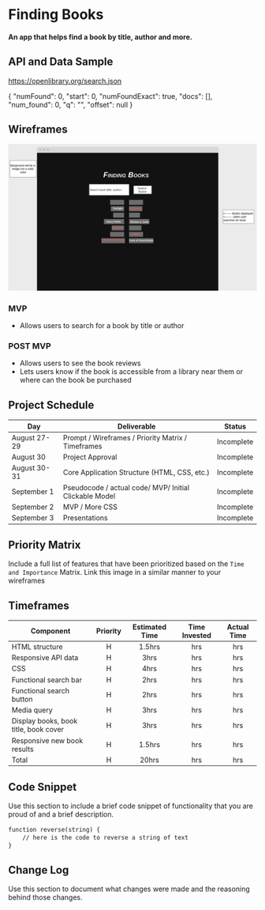 # Finding Books

#### An app that helps find a book by title, author and more.

## API and Data Sample

https://openlibrary.org/search.json

{
"numFound": 0,
"start": 0,
"numFoundExact": true,
"docs": [],
"num_found": 0,
"q": "",
"offset": null
}

## Wireframes

![](images/Screen%20Shot%202021-08-28%20at%206.50.29%20PM.png)

### MVP

- Allows users to search for a book by title or author

### POST MVP

- Allows users to see the book reviews
- Lets users know if the book is accessible from a library near them or where can the book be purchased

## Project Schedule

| Day          | Deliverable                                            | Status     |
| ------------ | ------------------------------------------------------ | ---------- |
| August 27-29 | Prompt / Wireframes / Priority Matrix / Timeframes     | Incomplete |
| August 30    | Project Approval                                       | Incomplete |
| August 30-31 | Core Application Structure (HTML, CSS, etc.)           | Incomplete |
| September 1  | Pseudocode / actual code/ MVP/ Initial Clickable Model | Incomplete |
| September 2  | MVP / More CSS                                         | Incomplete |
| September 3  | Presentations                                          | Incomplete |

## Priority Matrix

Include a full list of features that have been prioritized based on the `Time and Importance` Matrix. Link this image in a similar manner to your wireframes

## Timeframes

| Component                             | Priority | Estimated Time | Time Invested | Actual Time |
| ------------------------------------- | :------: | :------------: | :-----------: | :---------: |
| HTML structure                        |    H     |     1.5hrs     |      hrs      |     hrs     |
| Responsive API data                   |    H     |      3hrs      |      hrs      |     hrs     |
| CSS                                   |    H     |      4hrs      |      hrs      |     hrs     |
| Functional search bar                 |    H     |      2hrs      |      hrs      |     hrs     |
| Functional search button              |    H     |      2hrs      |      hrs      |     hrs     |
| Media query                           |    H     |      3hrs      |      hrs      |     hrs     |
| Display books, book title, book cover |    H     |      3hrs      |      hrs      |     hrs     |
| Responsive new book results           |    H     |     1.5hrs     |      hrs      |     hrs     |
| Total                                 |    H     |     20hrs      |      hrs      |     hrs     |

## Code Snippet

Use this section to include a brief code snippet of functionality that you are proud of and a brief description.

```
function reverse(string) {
	// here is the code to reverse a string of text
}
```

## Change Log

Use this section to document what changes were made and the reasoning behind those changes.
